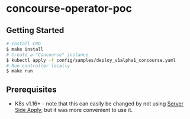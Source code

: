 # concourse-operator-poc

## Getting Started

```sh
# Install CRD
$ make install
# Create a "Concourse" instance
$ kubectl apply -f config/samples/deploy_v1alpha1_concourse.yaml
# Run controller locally
$ make run
```

## Prerequisites

* K8s v1.16+ - note that this can easily be changed by not using [Server Side Apply], but it was more convenient to use it.

[Server Side Apply]: https://kubernetes.io/docs/reference/using-api/api-concepts/#server-side-apply
